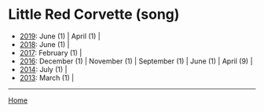 # Little Red Corvette (song)

  * [2019](./little-red-corvette-song-2019.md): 
      June (1) | 
      April (1) | 
  * [2018](./little-red-corvette-song-2018.md): 
      June (1) | 
  * [2017](./little-red-corvette-song-2017.md): 
      February (1) | 
  * [2016](./little-red-corvette-song-2016.md): 
      December (1) | 
      November (1) | 
      September (1) | 
      June (1) | 
      April (9) | 
  * [2014](./little-red-corvette-song-2014.md): 
      July (1) | 
  * [2013](./little-red-corvette-song-2013.md): 
      March (1) | 

----

[Home](../)
